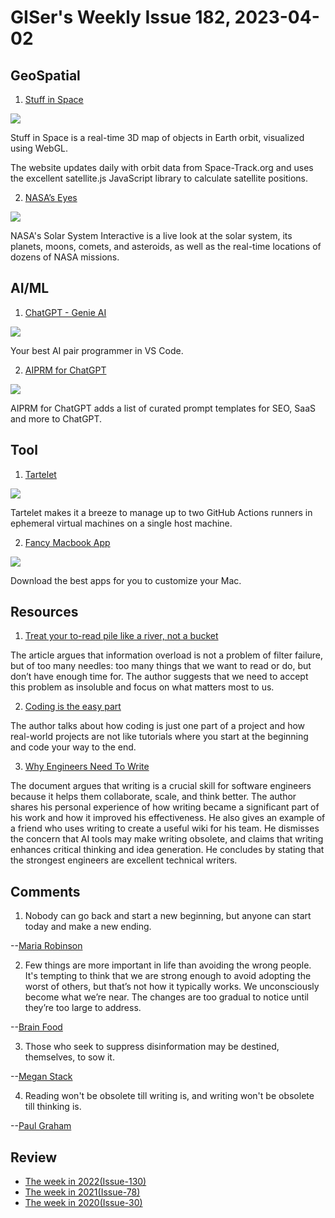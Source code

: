 # GISer's Weekly Issue 182, 2023-04-02

## GeoSpatial

1. [Stuff in Space](https://stuffin.space/)

![](https://imgs.zhubai.love/e3a6c07d64c54a8b945e9f04ee8ffc3f_2192261542853668864.png)

Stuff in Space is a real-time 3D map of objects in Earth orbit, visualized using WebGL.

The website updates daily with orbit data from Space-Track.org and uses the excellent satellite.js JavaScript library to calculate satellite positions.

2. [NASA’s Eyes](https://eyes.nasa.gov/)

![](https://imgs.zhubai.love/0705866731ed44cca24c6abbafa7c63c_2192261542853668864.png)

NASA's Solar System Interactive is a live look at the solar system, its planets, moons, comets, and asteroids, as well as the real-time locations of dozens of NASA missions.

## AI/ML

1. [ChatGPT - Genie AI](https://marketplace.visualstudio.com/items?itemName=genieai.chatgpt-vscode)

![](https://raw.githubusercontent.com/ai-genie/chatgpt-vscode/main/images/quick-fix.png)

Your best AI pair programmer in VS Code.

2. [AIPRM for ChatGPT](https://chrome.google.com/webstore/detail/aiprm-for-chatgpt/ojnbohmppadfgpejeebfnmnknjdlckgj)

![](https://lh3.googleusercontent.com/v6niIA5HQDeU_e1Qlnsf4BXoCTovtp3hQYgwMTRxHyrFZLAtqdI4oW_4Y6wKKdH085V5RMv12tD3Sk_azxdsTRv_BwQ=w640-h400-e365-rj-sc0x00ffffff)

AIPRM for ChatGPT adds a list of curated prompt templates for SEO, SaaS and more to ChatGPT.

## Tool

1. [Tartelet](https://github.com/shapehq/tartelet)

![](https://cdn.beekka.com/blogimg/asset/202303/bg2023032917.webp)

Tartelet makes it a breeze to manage up to two GitHub Actions runners in ephemeral virtual machines on a single host machine.

2. [Fancy Macbook App](https://fancymacbook.app/)

![](https://assets.bestxtools.com/s2/main/images/2023-04-06-17-48-02.png)

Download the best apps for you to customize your Mac.

## Resources

1. [Treat your to-read pile like a river, not a bucket](https://www.oliverburkeman.com/river)

The article argues that information overload is not a problem of filter failure, but of too many needles: too many things that we want to read or do, but don’t have enough time for. The author suggests that we need to accept this problem as insoluble and focus on what matters most to us.

2. [Coding is the easy part](https://swizec.com/blog/coding-is-the-easy-part/)

The author talks about how coding is just one part of a project and how real-world projects are not like tutorials where you start at the beginning and code your way to the end.

3. [Why Engineers Need To Write](https://www.developing.dev/p/why-engineers-need-to-write)

The document argues that writing is a crucial skill for software engineers because it helps them collaborate, scale, and think better. The author shares his personal experience of how writing became a significant part of his work and how it improved his effectiveness. He also gives an example of a friend who uses writing to create a useful wiki for his team. He dismisses the concern that AI tools may make writing obsolete, and claims that writing enhances critical thinking and idea generation. He concludes by stating that the strongest engineers are excellent technical writers.

## Comments

1. Nobody can go back and start a new beginning, but anyone can start today and make a new ending.

--[Maria Robinson](https://fs.blog/brain-food/april-2-2023/)

2. Few things are more important in life than avoiding the wrong people. It's tempting to think that we are strong enough to avoid adopting the worst of others, but that’s not how it typically works. We unconsciously become what we’re near. The changes are too gradual to notice until they’re too large to address.

--[Brain Food](https://fs.blog/brain-food/april-2-2023/)

3. Those who seek to suppress disinformation may be destined, themselves, to sow it.

--[Megan Stack](https://www.nytimes.com/2023/03/28/opinion/covid-lab-leak-theory-disinformation.html?smid=nytcore-ios-share&referringSource=articleShare)

4. Reading won't be obsolete till writing is, and writing won't be obsolete till thinking is.

--[Paul Graham](https://mobile.twitter.com/paulg/status/1618747829975130115)

## Review

- [The week in 2022(Issue-130)](../2022/issue-130.md)
- [The week in 2021(Issue-78)](../2021/issue-78.md)
- [The week in 2020(Issue-30)](../2020/issue-30.md)
